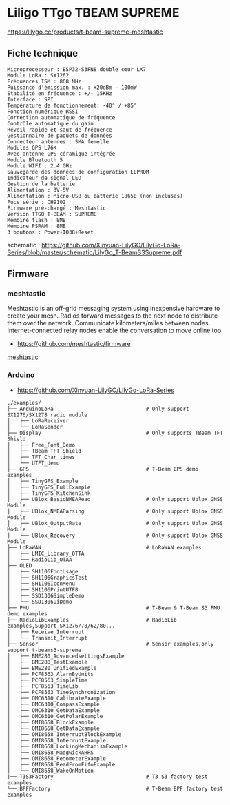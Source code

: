 # Liligo TTgo TBEAM SUPREME

https://lilygo.cc/products/t-beam-supreme-meshtastic


## Fiche technique

    Microprocesseur : ESP32-S3FN8 double cœur LX7
    Module LoRa : SX1262
    Fréquences ISM : 868 MHz
    Puissance d'émission max. : +20dBm - 100mW
    Stabilité en fréquence : +/- 15KHz
    Interface : SPI
    Température de fonctionnement: -40° / +85°
    Fonction numérique RSSI
    Correction automatique de fréquence
    Contrôle automatique du gain
    Réveil rapide et saut de fréquence
    Gestionnaire de paquets de données
    Connecteur antennes : SMA femelle
    Modules GPS L76K
    Avec antenne GPS céramique intégrée
    Module Bluetooth 5
    Module WIFI : 2.4 GHz
    Sauvegarde des données de configuration EEPROM
    Indicateur de signal LED
    Gestion de la batterie
    Alimentation : 3V-5V
    Alimentation : Micro-USB ou batterie 18650 (non incluses)
    Puce série : CH9102
    Firmware pré-chargé : Meshtastic
    Version TTGO T-BEAM : SUPREME
    Mémoire flash : 8MB
    Mémoire PSRAM : 8MB
    3 boutons : Power+IO38+Reset

schematic : https://github.com/Xinyuan-LilyGO/LilyGo-LoRa-Series/blob/master/schematic/LilyGo_T-BeamS3Supreme.pdf

## Firmware

### meshtastic

Meshtastic is an off-grid messaging system using inexpensive hardware to create your mesh. Radios forward messages to the next node to distribute them over the network. Communicate kilometers/miles between nodes. Internet-connected relay nodes enable the conversation to move online too.

* https://github.com/meshtastic/firmware

[meshtastic](../meshtastic)

### Arduino

* https://github.com/Xinyuan-LilyGO/LilyGo-LoRa-Series

```
./examples/
├── ArduinoLoRa                              # Only support SX1276/SX1278 radio module
│   ├── LoRaReceiver
│   └── LoRaSender
├── Display                                  # Only supports TBeam TFT Shield
│   ├── Free_Font_Demo
│   ├── TBeam_TFT_Shield
│   ├── TFT_Char_times
│   └── UTFT_demo
├── GPS                                      # T-Beam GPS demo examples
│   ├── TinyGPS_Example
│   ├── TinyGPS_FullExample
│   ├── TinyGPS_KitchenSink
│   ├── UBlox_BasicNMEARead                  # Only support Ublox GNSS Module           
│   ├── UBlox_NMEAParsing                    # Only support Ublox GNSS Module           
│   ├── UBlox_OutputRate                     # Only support Ublox GNSS Module      
│   └── UBlox_Recovery                       # Only support Ublox GNSS Module      
├── LoRaWAN                                  # LoRaWAN examples
│   ├── LMIC_Library_OTTA
│   └── RadioLib_OTAA
├── OLED
│   ├── SH1106FontUsage
│   ├── SH1106GraphicsTest
│   ├── SH1106IconMenu
│   ├── SH1106PrintUTF8
│   ├── SSD1306SimpleDemo
│   └── SSD1306UiDemo
├── PMU                                      # T-Beam & T-Beam S3 PMU demo examples
├── RadioLibExamples                         # RadioLib examples,Support SX1276/78/62/80...
│   ├── Receive_Interrupt
│   └── Transmit_Interrupt
├── Sensor                                   # Sensor examples,only support t-beams3-supreme
│   ├── BME280_AdvancedsettingsExample
│   ├── BME280_TestExample
│   ├── BME280_UnifiedExample
│   ├── PCF8563_AlarmByUnits
│   ├── PCF8563_SimpleTime
│   ├── PCF8563_TimeLib
│   ├── PCF8563_TimeSynchronization
│   ├── QMC6310_CalibrateExample
│   ├── QMC6310_CompassExample
│   ├── QMC6310_GetDataExample
│   ├── QMC6310_GetPolarExample
│   ├── QMI8658_BlockExample
│   ├── QMI8658_GetDataExample
│   ├── QMI8658_InterruptBlockExample
│   ├── QMI8658_InterruptExample
│   ├── QMI8658_LockingMechanismExample
│   ├── QMI8658_MadgwickAHRS
│   ├── QMI8658_PedometerExample
│   ├── QMI8658_ReadFromFifoExample
│   └── QMI8658_WakeOnMotion
|── T3S3Factory                              # T3 S3 factory test examples
└── BPFFactory                               # T-Beam BPF factory test examples
```